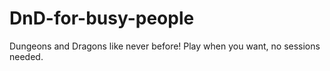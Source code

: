 # DnD-for-busy-people
Dungeons and Dragons like never before! Play when you want, no sessions needed.
